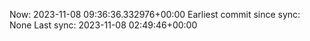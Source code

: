 Now: 2023-11-08 09:36:36.332976+00:00 Earliest commit since sync: None Last sync: 2023-11-08 02:49:46+00:00
